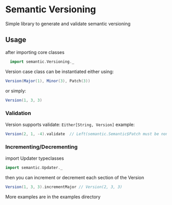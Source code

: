 # Semantic Versioning
Simple library to generate and validate semantic versioning

## Usage
after importing core classes
```Scala
  import semantic.Versioning._
```

Version case class can be instantiated either using:
```Scala
Version(Major(1), Minor(3), Patch(3))
```
or simply:
```Scala
Version(1, 3, 3)
```

### Validation
Version supports validate: 
```Either[String, Version]```
example:

```Scala
Version(2, 1, -4).validate  // Left(semantic.Semantic$Patch must be non negative)
```
### Incrementing/Decrementing

import Updater typeclasses

```Scala
import semantic.Updater._
```
then you can increment or decrement each section of the Version
```Scala
Version(1, 3, 3).incrementMajor // Version(2, 3, 3)
```
More examples are in the examples directory

